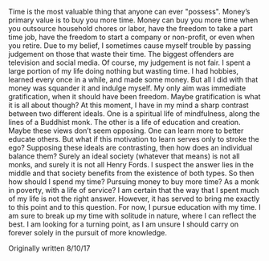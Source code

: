 Time is the most valuable thing that anyone can ever "possess". Money’s primary value is to buy you more time. Money can buy you more time when you outsource household chores or labor, have the freedom to take a part time job, have the freedom to start a company or non-profit, or even when you retire.
Due to my belief, I sometimes cause myself trouble by passing judgement on those that waste their time. The biggest offenders are television and social media. Of course, my judgement is not fair. I spent a large portion of my life doing nothing but wasting time. I had hobbies, learned every once in a while, and made some money. But all I did with that money was squander it and indulge myself. My only aim was immediate gratification, when it should have been freedom.
Maybe gratification is what it is all about though? At this moment, I have in my mind a sharp contrast between two different ideals. One is a spiritual life of mindfulness, along the lines of a Buddhist monk. The other is a life of education and creation. Maybe these views don’t seem opposing. One can learn more to better educate others. But what if this motivation to learn serves only to stroke the ego?
Supposing these ideals are contrasting, then how does an individual balance them? Surely an ideal society (whatever that means) is not all monks, and surely it is not all Henry Fords. I suspect the answer lies in the middle and that society benefits from the existence of both types.
So then how should I spend my time? Pursuing money to buy more time? As a monk in poverty, with a life of service? I am certain that the way that I spent much of my life is not the right answer. However, it has served to bring me exactly to this point and to this question.
For now, I pursue education with my time. I am sure to break up my time with solitude in nature, where I can reflect the best. I am looking for a turning point, as I am unsure I should carry on forever solely in the pursuit of more knowledge.

Originally written 8/10/17